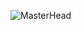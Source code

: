![MasterHead](https://res.cloudinary.com/ashtext/image/upload/c_fit,h_400,w_1150/v1657613407/mern-stack-dev-online_yxctbj.jpg)
